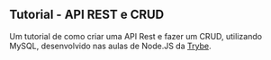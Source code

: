 ## Tutorial - API REST e CRUD

Um tutorial de como criar uma API Rest e fazer um CRUD, utilizando MySQL, desenvolvido nas aulas de Node.JS da [Trybe](https://www.betrybe.com/).
